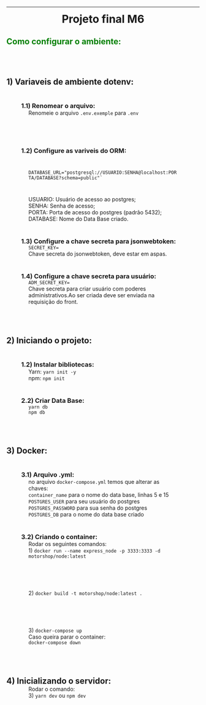 <hr></hr>
<h1 style="margin: 0 auto; display: flex; justify-content: center;"> Projeto final M6 </h1>


<h2 style="color:green"> Como configurar o ambiente:</h2>

<h2 style="margin: 2vh 4vw 0 0" id="dotenv">1) Variaveis de ambiente dotenv:</h2>
<h3 style="margin: 1vh 4vw 0">1.1) Renomear o arquivo:</h3>
<p style="margin: 0 6vw 2vh 6vw">Renomeie o arquivo <code>.env.exemple</code> para <code>.env</code></p>
<h3 style="margin: 1vh 4vw 0">1.2) Configure as variveis do ORM:</h3>
<p style="margin: 1vh 6vw"><code>DATABASE_URL="postgresql://USUARIO:SENHA@localhost:PORTA/DATABASE?schema=public"`</code></p>

<p style="margin: 0 6vw">USUARIO: Usuário de acesso ao postgres;</p>
<p style="margin: 0 6vw">SENHA: Senha de acesso;</p>
<p style="margin: 0 6vw">PORTA: Porta de acesso do postgres (padrão 5432);</p>
<p style="margin: 0 6vw 2vw 6vw">DATABASE: Nome do Data Base criado.</p>

<h3 style="margin: 1vh 4vw 0">1.3) Configure a chave secreta para jsonwebtoken:</h3> 
<p style="margin: 0 6vw"><code>SECRET_KEY=</code></p>
<p style="margin: 0 6vw 2vw 6vw">Chave secreta do jsonwebtoken, deve estar em aspas.</p>

<h3 style="margin: 1vh 4vw 0">1.4) Configure a chave secreta para usuário:</h3> 
<p style="margin: 0 6vw"><code>ADM_SECRET_KEY=</code></p>

<p style="margin: 0 6vw">Chave secreta para criar usuário com poderes administrativos.Ao ser criada deve ser enviada na requisição do front.</p>

<h2 style="margin: 2vh 4vw 0 0" id="init">2) Iniciando o projeto: </h2>
    
<h3 style="margin: 1vh 4vw 0">1.2) Instalar bibliotecas:</h3>
<p style="margin: 0 6vw">Yarn: <code>yarn init -y</code></p>
<p style="margin: 0 6vw">npm: <code>npm init</code></p>
    
<h3 style="margin: 1vh 4vw 0">2.2) Criar Data Base:</h3>
<p style="margin: 0 6vw"><code>yarn db</code></p>
<p style="margin: 0 6vw"><code>npm db</code></p>

<h2 style="margin: 2vh 4vw 0 0" id="init">3) Docker: </h2>
<h3 style="margin: 1vh 4vw 0">3.1) Arquivo .yml:</h3>
<p style="margin: 0 6vw">no arquivo <code>docker-compose.yml</code> temos que alterar as chaves:</p>
<p style="margin: 0 6vw"><code>container_name</code> para o nome do data base, linhas 5 e 15</p>
<p style="margin: 0 6vw"><code>POSTGRES_USER</code> para seu usuário do postgres</p>
<p style="margin: 0 6vw"><code>POSTGRES_PASSWORD</code> para sua senha do postgres</p>
<p style="margin: 0 6vw"><code>POSTGRES_DB</code> para o nome do data base criado</p>

<h3 style="margin: 1vh 4vw 0">3.2) Criando o container:</h3>
<p style="margin: 0 6vw">Rodar os seguintes comandos:</p>
<p style="margin: 0 6vw 2vh">1) <code>docker run --name express_node -p 3333:3333 -d motorshop/node:latest</code></p>
<p style="margin: 0 6vw 2vh">2) <code>docker build -t motorshop/node:latest .</code></p>
<p style="margin: 0 6vw">3) <code>docker-compose up</code></p>
<p style="margin: 0 6vw">Caso queira parar o container:</p>
<p style="margin: 0 6vw"><code>docker-compose down</code></p>

<h2 style="margin: 2vh 4vw 0 0" id="init">4) Inicializando o servidor:</h2>
<p style="margin: 0 6vw">Rodar o comando:</p>
<p style="margin: 0 6vw">3) <code>yarn dev</code> ou <code>npm dev</code></p>